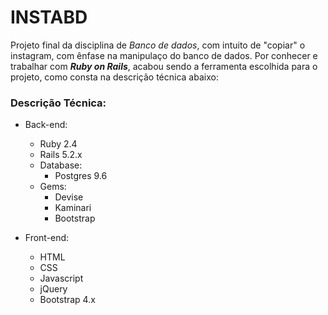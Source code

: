 # INSTABD
Projeto final da disciplina de <i>Banco de dados</i>, com intuito de "copiar" o instagram, com ênfase na manipulaço do banco de dados.
Por conhecer e trabalhar com <b><i>Ruby on Rails</i></b>, acabou sendo a ferramenta escolhida para o projeto, como consta na descrição técnica abaixo:

### Descrição Técnica:
  
  * Back-end:   
    * Ruby 2.4
    * Rails 5.2.x
    * Database: 
      * Postgres 9.6
    * Gems: 
      * Devise
      * Kaminari
      * Bootstrap  

  * Front-end:
    * HTML
    * CSS
    * Javascript
    * jQuery
    * Bootstrap 4.x

